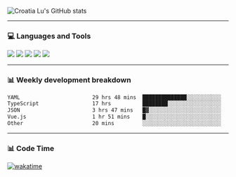 ![Croatia Lu's GitHub stats](https://github-readme-stats.vercel.app/api?username=croatialu&show_icons=true&theme=transparent)

<hr>

### 💻 Languages and Tools

<code><a href="https://nodejs.org/en"><img src="https://api.iconify.design/skill-icons:nodejs-light.svg" /></a></code>
<code><a href="https://www.typescriptlang.org/"><img src="https://api.iconify.design/logos:typescript-icon.svg" /></a></code>
<code><a href="https://react.dev"><img src="https://api.iconify.design/logos:react.svg" /></a></code>
<code><a href="https://github.com/vuejs/core"><img src="https://api.iconify.design/logos:vue.svg" /></a></code> 
<code><a href="https://www.docker.com/"><img src="https://api.iconify.design/logos:docker-icon.svg" /></a></code> 

<hr>

### 📊 Weekly development breakdown

<!--START_SECTION:waka-->

```txt
YAML                       29 hrs 48 mins  ██████████████░░░░░░░░░░░   55.62 %
TypeScript                 17 hrs          ████████░░░░░░░░░░░░░░░░░   31.75 %
JSON                       3 hrs 47 mins   █▓░░░░░░░░░░░░░░░░░░░░░░░   07.09 %
Vue.js                     1 hr 51 mins    █░░░░░░░░░░░░░░░░░░░░░░░░   03.47 %
Other                      20 mins         ░░░░░░░░░░░░░░░░░░░░░░░░░   00.62 %
```

<!--END_SECTION:waka-->

<hr>

### 📊 Code Time

[![wakatime](https://wakatime.com/badge/user/385c169e-5cb1-4640-b485-74e2af473e5d.svg)](https://wakatime.com/@croatialu)
